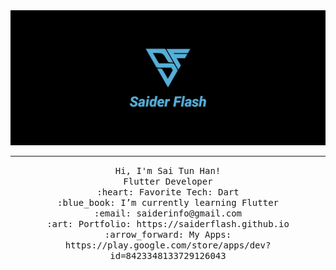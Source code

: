 <img src="https://github.com/saiderflash/saiderflash/blob/master/flashHeader.jpg"/>
 <hr></hr>
<p align="center">
  <samp>
    Hi, I'm Sai Tun Han! <br>
    Flutter Developer  <br>
    :heart: Favorite Tech: Dart <br>
    :blue_book: I’m currently learning Flutter  <br>
    :email:	saiderinfo@gmail.com <br>
    :art: Portfolio: https://saiderflash.github.io <br>
    :arrow_forward: My Apps: https://play.google.com/store/apps/dev?id=8423348133729126043 <br>
   
  </samp>
</p>
